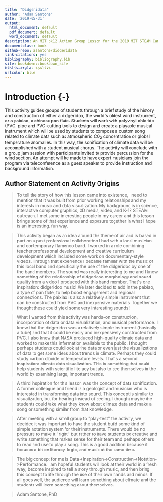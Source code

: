 ```yaml
--- 
title: "Didgeridata"
author: "Adam Santone"
date: '2019-05-31'
output:
  html_document: default
  pdf_document: default
  word_document: default
description: An MIT pk12 Action Group Lesson for the 2019 MIT STEAM Camp, Hong Kong
documentclass: book
github-repo: asantone/didgeridata
link-citations: yes
bibliography: bibliography.bib
site: bookdown::bookdown_site
biblio-style: apalike
urlcolor: blue
---
```






# Introduction {-}

This activity guides groups of students through a brief study of the history and construction of either a didgeridoo, the world's oldest wind instrument, or a paixiao, a chinese pan flute. Students will work with polyvinyl chloride (PVC) pipe and PVC-cutting tools to design and create a playable musical instrument which will be used by students to compose a custom song related to climate data such as atmospheric CO$_{2}$ concentration or global temperature anomalies. In this way, the sonification of climate data will be accomplished with a student musical chorus. The activity will conclude with a group jam session with participants invited to provide percussion for the wind section. An attempt will be made to have expert musicians join the program via teleconference as a guest speaker to provide instruction and background information.

## Author Statement on Activity Origins

> To tell the story of how this lesson came into existence, I need to mention that it was built from prior working relationships and my interests in music and data visualization. My background is in science, interactive computer graphics, 3D media, video, and K-12 STEAM outreach. I met some interesting people in my career and this lesson brings some of that experience and exposure together in what I hope is an interesting, fun way. 

> This activity began as an idea around the theme of air and is based in part on a past professional collaboration I had with a local musician and contemporary flamenco band. I worked in a role combining teacher professional development and creative curriculum development which included some work on documentary-style videos. Through that experience I became familiar with the music of this local band and specifically the use of the didgeridoo by one of the band members. The sound was really interesting to me and I knew something of the relationship of didgeridoo morphology and sound quality from a video I produced with this band member. That's one inspiration: didgeridoo music! We later decided to add in the paixiao, a type of pan flute, to help boost engagement and regional connections. The paixiao is also a relatively simple instrument that can be constructed from PVC and inexpensive materials. Together we thought these could yield some very interesting sounds!

> What I wanted from this activity was hands-on construction, incorporation of data or data visualization, and musical performance. I knew that the didgeridoo was a relatively simple instrument (basically a tube) and that it could be easily and inexpensively constructed from PVC. I also knew that NASA produced high-quality climate data and worked to make this information available to the public. I thought perhaps students could look at the data or even just the visualizations of data to get some ideas about trends in climate. Perhaps they could study carbon dioxide or temperature levels. That's a second inspiration: climate data visualization. This is something that could help students with scientific literacy but also to see themselves in the world by examining large, important trends.

> A third inspiration for this lesson was the concept of data sonification. A former colleague and friend is a geologist and musician who is interested in transforming data into sound. This concept is similar to visualization, but for hearing instead of seeing. I thought maybe the students could take what they know about climate data and make a song or something similar from that knowledge. 

> After meeting with a small group to "play-test" the activity, we decided it was important to have the student build some kind of simple notation system for their instruments. There would be no pressure to make it "right" but rather to have students be creative and write something that makes sense for their team and perhaps others to read and use to play a song. This is a good addition because it focuses a bit on literacy, logic, and music at the same time. 

> The big concept for me is Data->Inspiration->Construction->Notation->Performance. I am hopeful students will look at their world in a fresh way, become inspired to tell a story through music, and then bring this concept to life through the use of their own hands and minds. If all goes well, the audience will learn something about climate and the students will learn something about themselves. 

> Adam Santone, PhD


